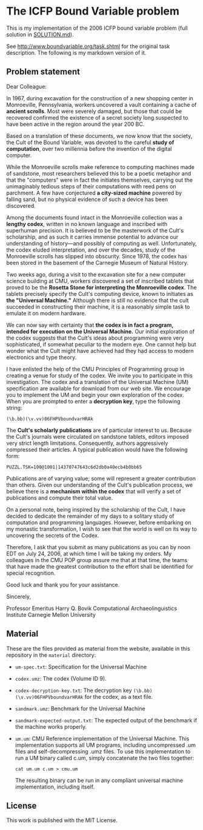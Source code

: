 # The ICFP Bound Variable problem

This is my implementation of the 2006 ICFP bound variable problem (full solution in
[SOLUTION.md](solution%2FSOLUTION.md)).

See http://www.boundvariable.org/task.shtml for the original task description.
The following is my markdown version of it.

## Problem statement

Dear Colleague:

In 1967, during excavation for the construction of a new shopping center in Monroeville, Pennsylvania, workers uncovered
a vault containing a cache of **ancient scrolls**. Most were severely damaged, but those that could be recovered
confirmed the existence of a secret society long suspected to have been active in the region around the year 200 BC.

Based on a translation of these documents, we now know that the society, the Cult of the Bound Variable, was devoted to 
the careful **study of computation**, over two millennia before the invention of the digital computer.

While the Monroeville scrolls make reference to computing machines made of sandstone, most researchers believed this to 
be a poetic metaphor and that the "computers" were in fact the initiates themselves, carrying out the unimaginably
tedious steps of their computations with reed pens on parchment. A few have conjectured **a city-sized machine** powered
by falling sand, but no physical evidence of such a device has been discovered.

Among the documents found intact in the Monroeville collection was a **lengthy codex**, written in no known language and 
inscribed with superhuman precision. It is believed to be the masterwork of the Cult's scholarship, and as such it 
carries immense potential to advance our understanding of history—and possibly of computing as well. Unfortunately, the 
codex eluded interpretation, and over the decades, study of the Monroeville scrolls has slipped into obscurity. Since 
1978, the codex has been stored in the basement of the Carnegie Museum of Natural History.

Two weeks ago, during a visit to the excavation site for a new computer science building at CMU, workers discovered a 
set of inscribed tablets that proved to be the **Rosetta Stone for interpreting the Monroeville codex**. The tablets 
precisely specify the Cult's computing device, known to initiates as **the "Universal Machine."** Although there is
still no evidence that the cult succeeded in constructing their machine, it is a reasonably simple task to emulate it on
modern hardware.

We can now say with certainty that **the codex is in fact a program, intended for execution on the Universal Machine.**
Our initial exploration of the codex suggests that the Cult's ideas about programming were very sophisticated, if 
somewhat peculiar to the modern eye. One cannot help but wonder what the Cult might have achieved had they had access to
modern electronics and type theory.

I have enlisted the help of the CMU Principles of Programming group in creating a venue for study of the codex. We 
invite you to participate in this investigation. The codex and a translation of the Universal Machine (UM) specification
are available for download from our web site. We encourage you to implement the UM and begin your own exploration of the
codex. When you are prompted to enter a **decryption key**, type the following string:

```
(\b.bb)(\v.vv)06FHPVboundvarHRAk
```

The **Cult's scholarly publications** are of particular interest to us. Because the Cult's journals were circulated on
sandstone tablets, editors imposed very strict length limitations. Consequently, authors aggressively compressed their
articles. A typical publication would have the following form:

```
PUZZL.TSK=100@1001|14370747643c6d2db0a40ecb4b0bb65
```

Publications are of varying value; some will represent a greater contribution than others. Given our understanding of
the Cult's publication process, we believe there is a **mechanism within the codex** that will verify a set of 
publications and compute their total value.

On a personal note, being inspired by the scholarship of the Cult, I have decided to dedicate the remainder of my days
to a solitary study of computation and programming languages. However, before embarking on my monastic transformation, I
wish to see that the world is well on its way to uncovering the secrets of the Codex.

Therefore, I ask that you submit as many publications as you can by noon EDT on July 24, 2006, at which time I will be 
taking my orders. My colleagues in the CMU POP group assure me that at that time, the teams that have made the greatest 
contribution to the effort shall be identified for special recognition.

Good luck and thank you for your assistance.

Sincerely,

Professor Emeritus Harry Q. Bovik
Computational Archaeolinguistics Institute
Carnegie Mellon University

## Material

These are the files provided as material from the website, available in this repository in the `material` directory:

* `um-spec.txt`: Specification for the Universal Machine

* `codex.umz`: The codex (Volume ID 9).

* `codex-decryption-key.txt`: The decryption key `(\b.bb)(\v.vv)06FHPVboundvarHRAk` for the codex, as a text file. 

* `sandmark.umz`: Benchmark for the Universal Machine

* `sandmark-expected-output.txt`: The expected output of the benchmark if the machine works properly.

* `um.um`: CMU Reference implementation of the Universal Machine.
   This implementation supports all UM programs, including uncompressed .um files and self-decompressing .umz files.
   To use this implementation to run a UM binary called c.um, simply concatenate the two files together:
   ```
   cat um.um c.um > cmu.um
   ```
   The resulting binary can be run in any compliant universal machine implementation, including itself.

## License 

This work is published with the MIT License.
